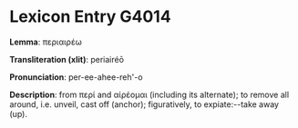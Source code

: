 # Lexicon Entry G4014

**Lemma**: περιαιρέω

**Transliteration (xlit)**: periairéō

**Pronunciation**: per-ee-ahee-reh'-o

**Description**:
from περί and αἱρέομαι (including its alternate); to remove all around, i.e. unveil, cast off (anchor); figuratively, to expiate:--take away (up).
